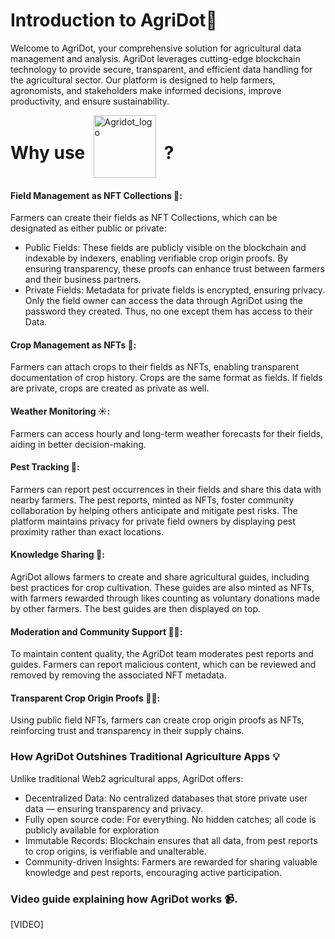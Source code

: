 # Introduction to AgriDot🍃

Welcome to AgriDot, your comprehensive solution for agricultural data management and analysis. AgriDot leverages cutting-edge blockchain technology to provide secure, transparent, and efficient data handling for the agricultural sector. Our platform is designed to help farmers, agronomists, and stakeholders make informed decisions, improve productivity, and ensure sustainability.

<div style="display: flex; align-items: center;"><h1>Why use &nbsp;</h1><img width="100" alt="Agridot_logo" src="https://github.com/user-attachments/assets/c906eba6-8122-4f3b-83f5-8ecb04f326ef" style="vertical-align: middle;"/><h1>&nbsp; ?</h1></div>

#### Field Management as NFT Collections 🚜:
Farmers can create their fields as NFT Collections, which can be designated as either public or private:

- Public Fields: These fields are publicly visible on the blockchain and indexable by indexers, enabling verifiable crop origin proofs. By ensuring transparency, these proofs can enhance trust between farmers and their business partners.
- Private Fields: Metadata for private fields is encrypted, ensuring privacy. Only the field owner can access the data through AgriDot using the password they created. Thus, no one except them has access to their Data.
#### Crop Management as NFTs 🌾:
Farmers can attach crops to their fields as NFTs, enabling transparent documentation of crop history. Crops are the same format as fields. If fields are private, crops are created as private as well.

#### Weather Monitoring ☀️:
Farmers can access hourly and long-term weather forecasts for their fields, aiding in better decision-making.

#### Pest Tracking 🧫:
Farmers can report pest occurrences in their fields and share this data with nearby farmers. The pest reports, minted as NFTs, foster community collaboration by helping others anticipate and mitigate pest risks. The platform maintains privacy for private field owners by displaying pest proximity rather than exact locations.

#### Knowledge Sharing 📕:
AgriDot allows farmers to create and share agricultural guides, including best practices for crop cultivation. These guides are also minted as NFTs, with farmers rewarded through likes counting as voluntary donations made by other farmers. The best guides are then displayed on top.

#### Moderation and Community Support 🧑‍🌾:
To maintain content quality, the AgriDot team moderates pest reports and guides. Farmers can report malicious content, which can be reviewed and removed by removing the associated NFT metadata.

#### Transparent Crop Origin Proofs 🕵️‍♀️:
Using public field NFTs, farmers can create crop origin proofs as NFTs, reinforcing trust and transparency in their supply chains.

### How AgriDot Outshines Traditional Agriculture Apps 💡
Unlike traditional Web2 agricultural apps, AgriDot offers:

- Decentralized Data: No centralized databases that store private user data — ensuring transparency and privacy.
- Fully open source code: For everything. No hidden catches; all code is publicly available for exploration
- Immutable Records: Blockchain ensures that all data, from pest reports to crop origins, is verifiable and unalterable.
- Community-driven Insights: Farmers are rewarded for sharing valuable knowledge and pest reports, encouraging active participation.

### Video guide explaining how AgriDot works 📹.

[VIDEO]